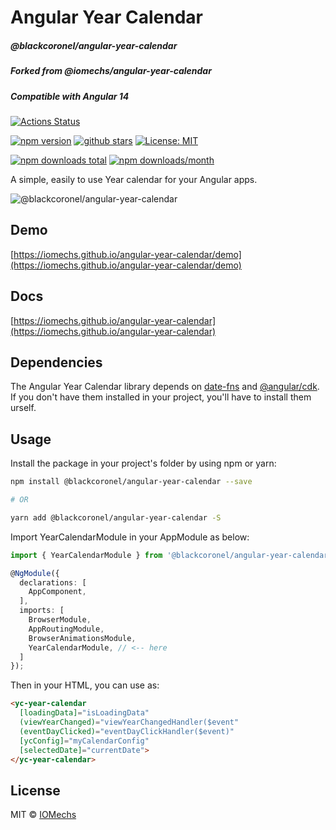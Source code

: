 # Angular Year Calendar
##### @blackcoronel/angular-year-calendar
##### Forked from @iomechs/angular-year-calendar
##### Compatible with Angular 14

[![Actions Status](https://github.com/iomechs/angular-year-calendar/workflows/CI/badge.svg)](https://github.com/iomechs/angular-year-calendar/actions)


<a href="https://www.npmjs.com/package/@blackcoronel/angular-year-calendar"><img src="https://img.shields.io/npm/v/@blackcoronel/angular-year-calendar.svg" alt="npm version" ></a>
<a href="https://www.npmjs.com/package/@blackcoronel/angular-year-calendar"><img src="https://img.shields.io/github/stars/IOMechs/angular-year-calendar.svg?style=social&label=Star&style=flat-square" alt="github stars" ></a>
[![License: MIT](https://img.shields.io/badge/License-MIT-yellow.svg)](https://opensource.org/licenses/MIT)

<a href="https://www.npmjs.com/package/@blackcoronel/angular-year-calendar"><img src="https://img.shields.io/npm/dt/@blackcoronel/angular-year-calendar.svg?style=flat-square" alt="npm downloads total" ></a>
<a href="https://www.npmjs.com/package/ngx-device-detector"><img src="https://img.shields.io/npm/dm/@blackcoronel/angular-year-calendar.svg" alt="npm downloads/month" ></a>


A simple, easily to use Year calendar for your Angular apps.

![@blackcoronel/angular-year-calendar](https://i.imgur.com/IS6Sn66.gif)


## Demo

[https://iomechs.github.io/angular-year-calendar/demo](https://iomechs.github.io/angular-year-calendar/demo)

## Docs

[https://iomechs.github.io/angular-year-calendar](https://iomechs.github.io/angular-year-calendar)

## Dependencies

The Angular Year Calendar library depends on [date-fns](https://www.npmjs.com/package/date-fns) and [@angular/cdk](https://www.npmjs.com/package/@angular/cdk). If you don't have them installed in your project, you'll have to install them urself.

## Usage

Install the package in your project's folder by using npm or yarn:
```bash
npm install @blackcoronel/angular-year-calendar --save

# OR

yarn add @blackcoronel/angular-year-calendar -S
```

Import YearCalendarModule in your AppModule as below:

```typescript
import { YearCalendarModule } from '@blackcoronel/angular-year-calendar';

@NgModule({
  declarations: [
    AppComponent,
  ],
  imports: [
    BrowserModule,
    AppRoutingModule,
    BrowserAnimationsModule,
    YearCalendarModule, // <-- here
  ]
});
```

Then in your HTML, you can use as:
```html
<yc-year-calendar
  [loadingData]="isLoadingData"
  (viewYearChanged)="viewYearChangedHandler($event"
  (eventDayClicked)="eventDayClickHandler($event)"
  [ycConfig]="myCalendarConfig"
  [selectedDate]="currentDate">
</yc-year-calendar>
```


## License

MIT © [IOMechs](https://github.com/IOmechs)

